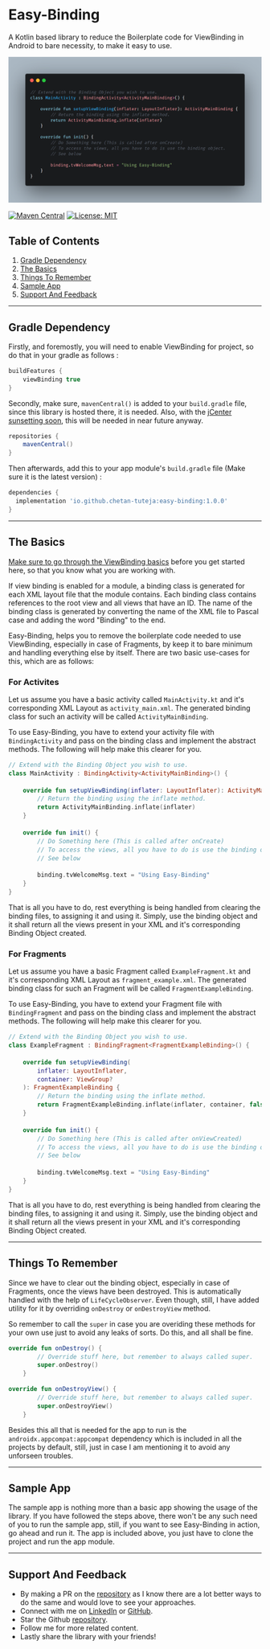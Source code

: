 # Easy-Binding
A Kotlin based library to reduce the Boilerplate code for ViewBinding in Android to bare necessity, to make it easy to use.

![Example screenshot](https://raw.githubusercontent.com/chetan-tuteja/easy-binding/master/showcase/showcase1.png)

[![Maven Central](https://maven-badges.herokuapp.com/maven-central/io.github.chetan-tuteja/easy-binding/badge.svg?style=flat-square)](https://maven-badges.herokuapp.com/maven-central/io.github.chetan-tuteja/easy-binding) [![License: MIT](https://img.shields.io/badge/License-MIT-yellow.svg?style=flat-square)](https://opensource.org/licenses/MIT)

## Table of Contents

1. [Gradle Dependency](#gradle-dependency)
2. [The Basics](#the-basics)
3. [Things To Remember](#things-to-remember)
4. [Sample App](#sample-app)
5. [Support And Feedback](#support-and-feedback)

---

## Gradle Dependency
Firstly, and foremostly, you will need to enable ViewBinding for project, so do that in your gradle as follows :

```gradle
buildFeatures {
    viewBinding true
}
```

Secondly, make sure, `mavenCentral()` is added to your `build.gradle` file, since this library is hosted there, it is needed. Also, with the [jCenter sunsetting soon](https://jfrog.com/blog/into-the-sunset-bintray-jcenter-gocenter-and-chartcenter/), this will be needed in near future anyway.

```gradle
repositories {
    mavenCentral()
}
```

Then afterwards, add this to your app module's `build.gradle` file (Make sure it is the latest version) : 

```gradle
dependencies {
  implementation 'io.github.chetan-tuteja:easy-binding:1.0.0'
}
```

---
## The Basics

[Make sure to go through the ViewBinding basics](https://developer.android.com/topic/libraries/view-binding) before you get started here, so that you know what you are working with.

If view binding is enabled for a module, a binding class is generated for each XML layout file that the module contains. Each binding class contains references to the root view and all views that have an ID. The name of the binding class is generated by converting the name of the XML file to Pascal case and adding the word "Binding" to the end.

Easy-Binding, helps you to remove the boilerplate code needed to use ViewBinding, especially in case of Fragments, by keep it to bare minimum and handling everything else by itself. There are two basic use-cases for this, which are as follows:

### For Activites
Let us assume you have a basic activity called `MainActivity.kt` and it's corresponding XML Layout as `activity_main.xml`. The generated binding class for such an activity will be called `ActivityMainBinding`. 

To use Easy-Binding, you have to extend your activity file with `BindingActivity` and pass on the binding class and implement the abstract methods. The following will help make this clearer for you.

```kotlin
// Extend with the Binding Object you wish to use.
class MainActivity : BindingActivity<ActivityMainBinding>() {

    override fun setupViewBinding(inflater: LayoutInflater): ActivityMainBinding {
        // Return the binding using the inflate method.
        return ActivityMainBinding.inflate(inflater)
    }

    override fun init() {
        // Do Something here (This is called after onCreate)
        // To access the views, all you have to do is use the binding object.
        // See below
        
        binding.tvWelcomeMsg.text = "Using Easy-Binding"
    }
}
```  
That is all you have to do, rest everything is being handled from clearing the binding files, to assigning it and using it. Simply, use the binding object and it shall return all the views present in your XML and it's corresponding Binding Object created.

### For Fragments
Let us assume you have a basic Fragment called `ExampleFragment.kt` and it's corresponding XML Layout as `fragment_example.xml`. The generated binding class for such an Fragment will be called `FragmentExampleBinding`. 

To use Easy-Binding, you have to extend your Fragment file with `BindingFragment` and pass on the binding class and implement the abstract methods. The following will help make this clearer for you.

```kotlin
// Extend with the Binding Object you wish to use.
class ExampleFragment : BindingFragment<FragmentExampleBinding>() {

    override fun setupViewBinding(
        inflater: LayoutInflater,
        container: ViewGroup?
    ): FragmentExampleBinding {
        // Return the binding using the inflate method.
        return FragmentExampleBinding.inflate(inflater, container, false)
    }

    override fun init() {
        // Do Something here (This is called after onViewCreated)
        // To access the views, all you have to do is use the binding object.
        // See below
        
        binding.tvWelcomeMsg.text = "Using Easy-Binding"
    }
}
```  

That is all you have to do, rest everything is being handled from clearing the binding files, to assigning it and using it. Simply, use the binding object and it shall return all the views present in your XML and it's corresponding Binding Object created.

---

## Things To Remember

Since we have to clear out the binding object, especially in case of Fragments, once the views have been destroyed. This is automatically handled with the help of `LifeCycleObserver`. Even though, still, I have added utility for it by overriding `onDestroy` or `onDestroyView` method. 

So remember to call the `super` in case you are overiding these methods for your own use just to avoid any leaks of sorts. Do this, and all shall be fine.

```kotlin
override fun onDestroy() {
        // Override stuff here, but remember to always called super.
        super.onDestroy()
    }
```

```kotlin
override fun onDestroyView() {
        // Override stuff here, but remember to always called super.
        super.onDestroyView()
    }
```

Besides this all that is needed for the app to run is the `androidx.appcompat:appcompat` dependency which is included in all the projects by default, still, just in case I am mentioning it to avoid any unforseen troubles. 

---

## Sample App

The sample app is nothing more than a basic app showing the usage of the library. If you have followed the steps above, there won't be any such need of you to run the sample app, still, if you want to see Easy-Binding in action, go ahead and run it. The app is included above, you just have to clone the project and run the app module.

---

## Support And Feedback

* By making a PR on the [repository](https://github.com/chetan-tuteja/easy-binding) as I know there are a lot better ways to do the same and would love to see your approaches.
* Connect with me on [LinkedIn](https://www.linkedin.com/in/chetan-tuteja) or [GitHub](https://github.com/chetan-tuteja).
* Star the Github [repository](https://github.com/chetan-tuteja/easy-binding).
* Follow me for more related content.
* Lastly share the library with your friends!
